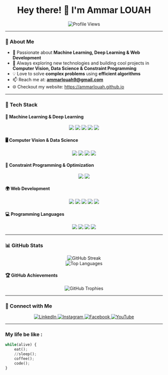 <h1 align="center">Hey there! 👋 I'm Ammar LOUAH</h1>

<p align="center">
  <img src="https://komarev.com/ghpvc/?username=ammarlouah&label=Profile%20views&color=0e75b6&style=flat" alt="Profile Views" />
</p>

---

### 🧠 About Me  
- 🚀 Passionate about **Machine Learning, Deep Learning & Web Development**  
- 🎯 Always exploring new technologies and building cool projects in **Computer Vision, Data Science & Constraint Programming**  
- 💡 Love to solve **complex problems** using **efficient algorithms**  
- 📫 Reach me at: **[ammarlouah9@gmail.com](mailto:ammarlouah9@gmail.com)**
- 🌐 Checkout my website: https://ammarlouah.github.io

---

### 🚀 Tech Stack  

#### 🧠 **Machine Learning & Deep Learning**  
<p align="center">
  <img src="https://img.shields.io/badge/Python-3776AB?style=for-the-badge&logo=python&logoColor=white" />
  <img src="https://img.shields.io/badge/TensorFlow-FF6F00?style=for-the-badge&logo=tensorflow&logoColor=white" />
  <img src="https://img.shields.io/badge/PyTorch-EE4C2C?style=for-the-badge&logo=pytorch&logoColor=white" />
  <img src="https://img.shields.io/badge/Scikit--Learn-F7931E?style=for-the-badge&logo=scikitlearn&logoColor=white" />
  <img src="https://img.shields.io/badge/Keras-D00000?style=for-the-badge&logo=keras&logoColor=white" />
</p>

#### 🖥 **Computer Vision & Data Science**  
<p align="center">
  <img src="https://img.shields.io/badge/OpenCV-5C3EE8?style=for-the-badge&logo=opencv&logoColor=white" />
  <img src="https://img.shields.io/badge/Numpy-013243?style=for-the-badge&logo=numpy&logoColor=white" />
  <img src="https://img.shields.io/badge/Pandas-150458?style=for-the-badge&logo=pandas&logoColor=white" />
  <img src="https://img.shields.io/badge/Matplotlib-008080?style=for-the-badge&logo=python&logoColor=white" />
</p>

#### 🤖 **Constraint Programming & Optimization**  
<p align="center">
  <img src="https://img.shields.io/badge/IBM%20CPLEX-052FAD?style=for-the-badge&logo=ibm&logoColor=white" />
  <img src="https://img.shields.io/badge/Java-ED8B00?style=for-the-badge&logo=java&logoColor=white" />
</p>

#### 🌍 **Web Development**  
<p align="center">
  <img src="https://img.shields.io/badge/Laravel-FF2D20?style=for-the-badge&logo=laravel&logoColor=white" />
  <img src="https://img.shields.io/badge/Node.js-339933?style=for-the-badge&logo=nodedotjs&logoColor=white" />
  <img src="https://img.shields.io/badge/Express.js-000000?style=for-the-badge&logo=express&logoColor=white" />
  <img src="https://img.shields.io/badge/PHP-777BB4?style=for-the-badge&logo=php&logoColor=white" />
  <img src="https://img.shields.io/badge/JavaScript-F7DF1E?style=for-the-badge&logo=javascript&logoColor=black" />
</p>

#### 💻 **Programming Languages**  
<p align="center">
  <img src="https://img.shields.io/badge/C-00599C?style=for-the-badge&logo=c&logoColor=white" />
  <img src="https://img.shields.io/badge/C++-004482?style=for-the-badge&logo=cplusplus&logoColor=white" />
  <img src="https://img.shields.io/badge/Dart-0175C2?style=for-the-badge&logo=dart&logoColor=white" />
  <img src="https://img.shields.io/badge/MATLAB-FF8000?style=for-the-badge&logo=mathworks&logoColor=white" />
</p>

---

### 📊 GitHub Stats  
<p align="center">
  <img src="https://github-readme-streak-stats.herokuapp.com?user=ammarlouah&show_icons=true&theme=tokyonight" alt="GitHub Streak" /><br>
  <img src="https://github-readme-stats.vercel.app/api/top-langs/?username=ammarlouah&layout=pie&theme=tokyonight" alt="Top Languages" />
</p>

#### 🏆 GitHub Achievements  
<p align="center">
  <img src="https://github-profile-trophy.vercel.app/?username=ammarlouah&theme=onedark&rank=SECRET,SSS,SS,S,AAA,AA,A,B,C&margin-w=15" alt="GitHub Trophies" />
</p>

---

### 📱 Connect with Me  
<p align="center">
  <a href="https://www.linkedin.com/in/ammar-louah/" target="_blank">
    <img src="https://img.shields.io/badge/LinkedIn-0077B5?style=for-the-badge&logo=linkedin&logoColor=white" alt="LinkedIn" />
  </a>
  <a href="https://instagram.com/ammarlouah" target="_blank">
    <img src="https://img.shields.io/badge/Instagram-E4405F?style=for-the-badge&logo=instagram&logoColor=white" alt="Instagram" />
  </a>
  <a href="https://facebook.com/code.conmigoo" target="_blank">
    <img src="https://img.shields.io/badge/Facebook-1877F2?style=for-the-badge&logo=facebook&logoColor=white" alt="Facebook" />
  </a>
  <a href="https://www.youtube.com/@codeconmigo" target="_blank">
    <img src="https://img.shields.io/badge/YouTube-FF0000?style=for-the-badge&logo=youtube&logoColor=white" alt="YouTube" />
  </a>
</p>

---

### My life be like :
```python
while(alive) {
    eat();
    //sleep();
    coffee();
    code();
}
```
